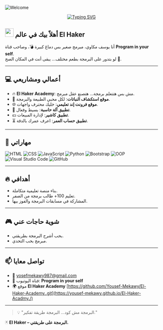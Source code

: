 ![Welcome](https://capsule-render.vercel.app/api?type=waving&color=gradient&height=200&section=header&text=Welcome%20to%20El%20Hacker's%20World!&fontSize=40&fontAlignY=35&desc=Powered%20by%20Yousef%20Mekawy&descAlignY=60)
<!-- Typing SVG by DenverCoder1 - https://github.com/DenverCoder1/readme-typing-svg -->
<p align="center">
  <a href="https://github.com/YousefMekawy">
    <img src="https://readme-typing-svg.herokuapp.com?font=Fira+Code&size=22&pause=1000&color=00F7FF&center=true&vCenter=true&width=550&lines=👋+My+name+is+Yousef+El+Mekawy;💻+I+am+frontend+developer;🚀+أهلاً+بيك+في+عالمي+El+Haker;🔥+متنساش+تتابع+program+in+you+self+🎥" alt="Typing SVG" />
  </a>
</p>


##  <img src="https://media.giphy.com/media/hvRJCLFzcasrR4ia7z/giphy.gif" width="28"> أهلاً بيك في عالم El Haker

أنا يوسف مكاوي،
مبرمج صغير بس دماغ كبيرة 💣، 
وصاحب قناة **Program in your self**.  
لو بتدور على البرمجة بطعم مختلف... يبقى أنت في المكان الصح 🎯.

---

## 💻 أعمالي ومشاريعي

- 🔥 **El Haker Academy**: مش بس هتتعلم برمجة… هتصنع عقل مبرمج.
- 🌱 **موقع استكشاف النباتات**: لكل محبي الطبيعة والبرمجة.
- 🌐 **موقع فرونت إند تعليمي**: خليك محترف واجهات.
- 🧮 **تطبيق آلة حاسبة**: بسيط وفعال.
- 💵 **تطبيق كاشير**: لإدارة المبيعات.
- ⏳ **تطبيق حساب العمر**: اعرف عمرك بالدقة.

---

## 🧠 مهاراتي

![HTML](https://img.shields.io/badge/HTML5-E34F26?style=flat&logo=html5&logoColor=white)
![CSS](https://img.shields.io/badge/CSS3-1572B6?style=flat&logo=css3&logoColor=white)
![JavaScript](https://img.shields.io/badge/JavaScript-F7DF1E?style=flat&logo=javascript&logoColor=black)
![Python](https://img.shields.io/badge/Python-3776AB?style=flat&logo=python&logoColor=white)
![Bootstrap](https://img.shields.io/badge/Bootstrap-7952B3?style=flat&logo=bootstrap&logoColor=white)
![OOP](https://img.shields.io/badge/OOP-blue)
![Visual Studio Code](https://img.shields.io/badge/-Visual%20Studio%20Code-05122A?style=flat&logo=visual-studio-code&logoColor=007ACC)
![GitHub](https://img.shields.io/badge/GitHub-181717?style=flat&logo=github&logoColor=white)

---

## 🔥 أهدافي

- بناء منصة تعليمية متكاملة.
- تعليم 100+ طالب برمجة من الصفر.
- المشاركة في مسابقات البرمجة والفوز بيها.

---

## 🎮 شوية حاجات عني

- بحب أشرح البرمجة بطريقتي.
- مبرمج بحب التحدي.
  

---

## 📫 تواصل معايا

- 📧 yosefmekawy987@gmail.com  
- 🎥 قناة اليوتيوب: **Program in your self**  
- 🌍  موقع **El Haker Academy**
[https://github.com/Yousef-Mekawy/El-Haker-Academy..git](https://yousef-mekawy.github.io/El-Haker-Acadmy./)

---

> 💡 "البرمجة مش كود... البرمجة طريقة تفكير."

🃏 **El Haker – البرمجة على طريقتي.**

